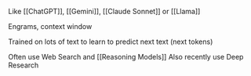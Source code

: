 Like [[ChatGPT]], [[Gemini]], [[Claude Sonnet]] or [[Llama]]

Engrams, context window

Trained on lots of text to learn to predict next text (next tokens)

Often use Web Search and [[Reasoning Models]]
Also recently use Deep Research
